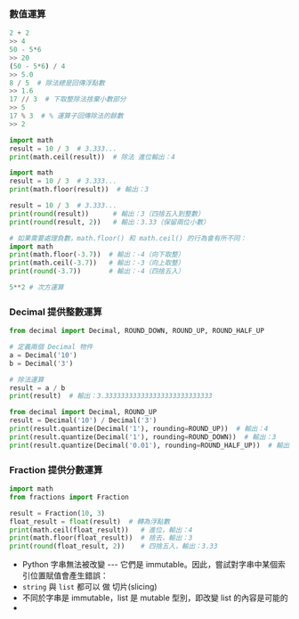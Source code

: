
### 數值運算
```python
2 + 2
>> 4
50 - 5*6
>> 20
(50 - 5*6) / 4
>> 5.0
8 / 5  # 除法總是回傳浮點數
>> 1.6
17 // 3  # 下取整除法捨棄小數部分
>> 5
17 % 3  # % 運算子回傳除法的餘數
>> 2

import math
result = 10 / 3  # 3.333...
print(math.ceil(result))  # 除法 進位輸出：4

import math
result = 10 / 3  # 3.333...
print(math.floor(result))  # 輸出：3

result = 10 / 3  # 3.333...
print(round(result))      # 輸出：3（四捨五入到整數）
print(round(result, 2))   # 輸出：3.33（保留兩位小數）

# 如果需要處理負數，math.floor() 和 math.ceil() 的行為會有所不同：
import math
print(math.floor(-3.7))  # 輸出：-4（向下取整）
print(math.ceil(-3.7))   # 輸出：-3（向上取整）
print(round(-3.7))       # 輸出：-4（四捨五入）

5**2 # 次方運算
```
### Decimal 提供整數運算
```python
from decimal import Decimal, ROUND_DOWN, ROUND_UP, ROUND_HALF_UP

# 定義兩個 Decimal 物件
a = Decimal('10')
b = Decimal('3')

# 除法運算
result = a / b
print(result)  # 輸出：3.333333333333333333333333333

from decimal import Decimal, ROUND_UP
result = Decimal('10') / Decimal('3')
print(result.quantize(Decimal('1'), rounding=ROUND_UP))  # 輸出：4
print(result.quantize(Decimal('1'), rounding=ROUND_DOWN))  # 輸出：3
print(result.quantize(Decimal('0.01'), rounding=ROUND_HALF_UP))  # 輸出：3.33（保留兩位小數）
```

### Fraction 提供分數運算
```python
import math
from fractions import Fraction

result = Fraction(10, 3)
float_result = float(result)  # 轉為浮點數
print(math.ceil(float_result))   # 進位，輸出：4
print(math.floor(float_result))  # 捨去，輸出：3
print(round(float_result, 2))    # 四捨五入，輸出：3.33
```

- Python 字串無法被改變 --- 它們是 immutable。因此，嘗試對字串中某個索引位置賦值會產生錯誤：
- `string` 與 `list` 都可以 做 切片(slicing)
- 不同於字串是 immutable，list 是 mutable 型別，即改變 list 的內容是可能的
- 